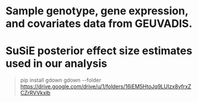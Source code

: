 # Sample genotype, gene expression, and covariates data from GEUVADIS. 
# SuSiE posterior effect size estimates used in our analysis 

> pip install gdown
> gdown --folder https://drive.google.com/drive/u/1/folders/16iEM5HtoJq9LUIzx8vfrxZCZrRVVkxlb


